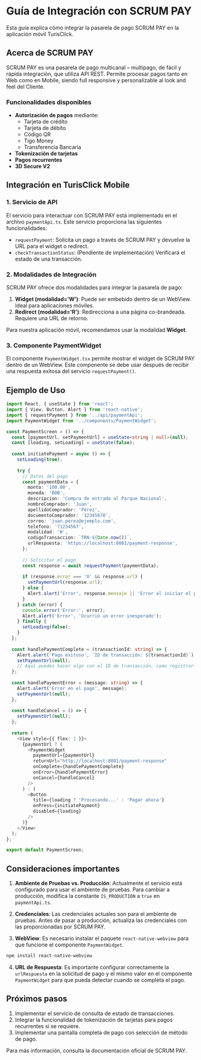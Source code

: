 # Guía de Integración con SCRUM PAY

Esta guía explica cómo integrar la pasarela de pago SCRUM PAY en la aplicación móvil TurisClick.

## Acerca de SCRUM PAY

SCRUM PAY es una pasarela de pago multicanal – multipago, de fácil y rápida integración, que utiliza API REST. Permite procesar pagos tanto en Web como en Mobile, siendo full responsive y personalizable al look and feel del Cliente.

### Funcionalidades disponibles
- **Autorización de pagos** mediante:
  - Tarjeta de crédito
  - Tarjeta de débito
  - Código QR
  - Tigo Money
  - Transferencia Bancaria
- **Tokenización de tarjetas**
- **Pagos recurrentes**
- **3D Secure V2**

## Integración en TurisClick Mobile

### 1. Servicio de API

El servicio para interactuar con SCRUM PAY está implementado en el archivo `paymentApi.ts`. Este servicio proporciona las siguientes funcionalidades:

- `requestPayment`: Solicita un pago a través de SCRUM PAY y devuelve la URL para el widget o redirect.
- `checkTransactionStatus`: (Pendiente de implementación) Verificará el estado de una transacción.

### 2. Modalidades de Integración

SCRUM PAY ofrece dos modalidades para integrar la pasarela de pago:

1. **Widget (modalidad='W')**: Puede ser embebido dentro de un WebView. Ideal para aplicaciones móviles.
2. **Redirect (modalidad='R')**: Redirecciona a una página co-brandeada. Requiere una URL de retorno.

Para nuestra aplicación móvil, recomendamos usar la modalidad **Widget**.

### 3. Componente PaymentWidget

El componente `PaymentWidget.tsx` permite mostrar el widget de SCRUM PAY dentro de un WebView. Este componente se debe usar después de recibir una respuesta exitosa del servicio `requestPayment()`.

## Ejemplo de Uso

```typescript
import React, { useState } from 'react';
import { View, Button, Alert } from 'react-native';
import { requestPayment } from '../api/paymentApi';
import PaymentWidget from '../components/PaymentWidget';

const PaymentScreen = () => {
  const [paymentUrl, setPaymentUrl] = useState<string | null>(null);
  const [loading, setLoading] = useState(false);
  
  const initiatePayment = async () => {
    setLoading(true);
    
    try {
      // Datos del pago
      const paymentData = {
        monto: '100.00',
        moneda: 'BOB',
        descripcion: 'Compra de entrada al Parque Nacional',
        nombreComprador: 'Juan',
        apellidoComprador: 'Pérez',
        documentoComprador: '12345678',
        correo: 'juan.perez@ejemplo.com',
        telefono: '71234567',
        modalidad: 'W',
        codigoTransaccion: `TRN-${Date.now()}`,
        urlRespuesta: 'https://localhost:8081/payment-response',
      };
      
      // Solicitar el pago
      const response = await requestPayment(paymentData);
      
      if (response.error === '0' && response.url) {
        setPaymentUrl(response.url);
      } else {
        Alert.alert('Error', response.mensaje || 'Error al iniciar el pago');
      }
    } catch (error) {
      console.error('Error:', error);
      Alert.alert('Error', 'Ocurrió un error inesperado');
    } finally {
      setLoading(false);
    }
  };
  
  const handlePaymentComplete = (transactionId: string) => {
    Alert.alert('Pago exitoso', `ID de transacción: ${transactionId}`);
    setPaymentUrl(null);
    // Aquí puedes hacer algo con el ID de transacción, como registrarlo en tu backend
  };
  
  const handlePaymentError = (message: string) => {
    Alert.alert('Error en el pago', message);
    setPaymentUrl(null);
  };
  
  const handleCancel = () => {
    setPaymentUrl(null);
  };
  
  return (
    <View style={{ flex: 1 }}>
      {paymentUrl ? (
        <PaymentWidget
          paymentUrl={paymentUrl}
          returnUrl="http://localhost:8081/payment-response"
          onComplete={handlePaymentComplete}
          onError={handlePaymentError}
          onCancel={handleCancel}
        />
      ) : (
        <Button
          title={loading ? 'Procesando...' : 'Pagar ahora'}
          onPress={initiatePayment}
          disabled={loading}
        />
      )}
    </View>
  );
};

export default PaymentScreen;
```

## Consideraciones importantes

1. **Ambiente de Pruebas vs. Producción**: Actualmente el servicio está configurado para usar el ambiente de pruebas. Para cambiar a producción, modifica la constante `IS_PRODUCTION` a `true` en `paymentApi.ts`.

2. **Credenciales**: Las credenciales actuales son para el ambiente de pruebas. Antes de pasar a producción, actualiza las credenciales con las proporcionadas por SCRUM PAY.

3. **WebView**: Es necesario instalar el paquete `react-native-webview` para que funcione el componente `PaymentWidget`.

```bash
npm install react-native-webview
```

4. **URL de Respuesta**: Es importante configurar correctamente la `urlRespuesta` en la solicitud de pago y el mismo valor en el componente `PaymentWidget` para que pueda detectar cuando se completa el pago.

## Próximos pasos

1. Implementar el servicio de consulta de estado de transacciones.
2. Integrar la funcionalidad de tokenización de tarjetas para pagos recurrentes si se requiere.
3. Implementar una pantalla completa de pago con selección de método de pago.

Para más información, consulta la documentación oficial de SCRUM PAY. 